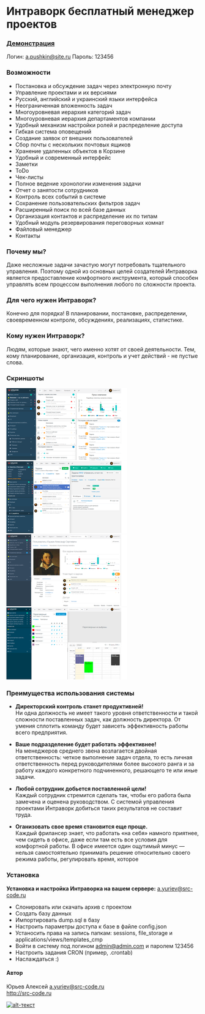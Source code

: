 # Интраворк бесплатный менеджер проектов


### [Демонстрация](http://demo.intrawork.ru/ "Демонстрация") ###
Логин: a.pushkin@site.ru 
Пароль: 123456

### Возможности

* Постановка и обсуждение задач через электронную почту 
* Управление проектами и их версиями 
* Русский, английский и украинский языки интерфейса 
* Неограниченная вложенность задач 
* Многоуровневая иерархия категорий задач 
* Многоуровневая иерархия департаментов компании 
* Удобный механизм настройки ролей и распределение доступа 
* Гибкая система оповещений 
* Создание заявок от внешних пользователей 
* Сбор почты с нескольких почтовых ящиков
* Хранение удаленных объектов в Корзине 
* Удобный и современный интерфейс 
* Заметки 
* ToDo 
* Чек-листы 
* Полное ведение хронологии изменения задачи 
* Отчет о занятости сотрудников 
* Контроль всех событий в системе 
* Сохранение пользовательских фильтров задач 
* Расширенный поиск по всей базе данных 
* Организация контактов и распределение их по типам 
* Удобный модуль резервирования переговорных комнат 
* Файловый менеджер 
* Контакты



### Почему мы?
Даже несложные задачи зачастую могут потребовать тщательного управления. Поэтому одной из основных целей создателей Интраворка является предоставление комфортного инструмента, который способен управлять всем процессом выполнения любого по сложности проекта.

### Для чего нужен Интраворк?
Конечно для порядка! В планировании, постановке, распределении, своевременном контроле, обсуждениях, реализациях, статистике.

### Кому нужен Интраворк?
Людям, которые знают, чего именно хотят от своей деятельности. Тем, кому планирование, организация, контроль и учет действий - не пустые слова.

### Скриншоты

![alt-текст](https://github.com/coderofsc/intrawork/blob/master/screenshots/laptop-dashboard.png?raw=true "Необязательный титул")
![alt-текст](https://github.com/coderofsc/intrawork/blob/master/screenshots/laptop-demands.png?raw=true "Необязательный титул")
![alt-текст](https://github.com/coderofsc/intrawork/blob/master/screenshots/laptop-user.png?raw=true "Необязательный титул")
![alt-текст](https://github.com/coderofsc/intrawork/blob/master/screenshots/laptop-mrooms.png?raw=true "Необязательный титул")

  
### Преимущества использования системы

* **Директорский контроль станет продуктивней!**  
Ни одна должность не имеет такого уровня ответственности и такой сложности поставленных задач, как должность директора. От умения сплотить команду будет зависеть эффективность работы всего предприятия.

* **Ваше подразделение будет работать эффективнее!**  
На менеджеров среднего звена возлагается двойная ответственность: четкое выполнение задач отдела, то есть личная ответственность перед руководителями более высокого ранга и за работу каждого конкретного подчиненного, решающего те или иные задачи.

* **Любой сотрудник добьется поставленной цели!**  
Каждый сотрудник стремится сделать так, чтобы его работа была замечена и оценена руководством. С системой управления проектами Интраворк добиться таких результатов не составит труда.

* **Оганизовать свое время становится еще проще.**  
Каждый фрилансер знает, что работать «на себя» намного приятнее, чем сидеть в офисе, даже если там есть все условия для комфортной работы. В офисе имеется один ощутимый минус — нельзя самостоятельно принимать решение относительно своего режима работы, регулировать время, которое 


### Установка
**Установка и настройка Интраворка на вашем сервере:** [a.yuriev@src-code.ru](a.yuriev@src-code.ru "Установка")

* Слонировать или скачать архив с проектом
* Создать базу данных
* Импортировать dump.sql в базу
* Настроить параметры доступа к базе в файле config.json
* Устаносить права на запись папкам: sessions, file_storage и applications/views/templates_cmp
* Войти в систему под логином admin@admin.com и паролем 123456
* Настроить задания CRON (пример, .crontab) 
* Наслаждаться :)


#### Автор
Юрьев Алексей
a.yuriev@src-code.ru  
http://src-code.ru  
  
[![alt-текст](http://src-code.ru/images/logo_small.png "Исходный Код")](http://src-code.ru/ "Исходный Код")

